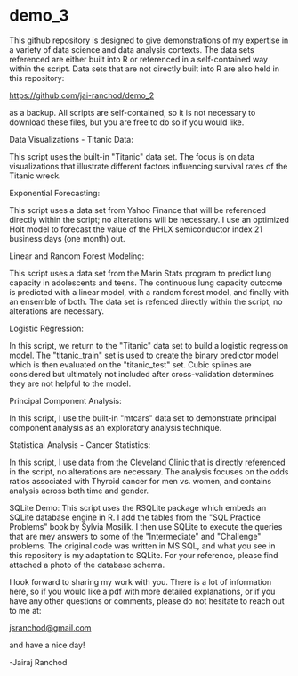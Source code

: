 # demo_3
This github repository is designed to give demonstrations of my expertise in a variety of data science and data analysis contexts.  The data sets referenced are either built into R or referenced in a self-contained way within the script.  Data sets that are not directly built into R are also held in this repository:

https://github.com/jai-ranchod/demo_2

as a backup.  All scripts are self-contained, so it is not necessary to download these files, but you are free to do so if you would like.

Data Visualizations - Titanic Data: 

This script uses the built-in "Titanic" data set.  The focus is on data visualizations that illustrate different factors influencing survival rates of the Titanic wreck.

Exponential Forecasting: 
 
This script uses a data set from Yahoo Finance that will be referenced directly within the script; no alterations will be necessary.  I use an optimized Holt model to forecast the value of the PHLX semiconductor index 21 business days (one month) out.

Linear and Random Forest Modeling: 

This script uses a data set from the Marin Stats program to predict lung capacity in adolescents and teens.  The continuous lung capacity outcome is predicted with a linear model, with a random forest model, and finally with an ensemble of both.  The data set is refenced directly within the script, no alterations are necessary.

Logistic Regression: 

In this script, we return to the "Titanic" data set to build a logistic regression model.  The "titanic_train" set is used to create the binary predictor model which is then evaluated on the "titanic_test" set.  Cubic splines are considered but ultimately not included after cross-validation determines they are not helpful to the model.

Principal Component Analysis:

In this script, I use the built-in "mtcars" data set to demonstrate principal component analysis as an exploratory analysis technique.

Statistical Analysis - Cancer Statistics: 

In this script, I use data from the Cleveland Clinic that is directly referenced in the script, no alterations are necessary.  The analysis focuses on the odds ratios associated with Thyroid cancer for men vs. women, and contains analysis across both time and gender.

SQLite Demo:
This script uses the RSQLite package which embeds an SQLite database engine in R.  I add the tables from the "SQL Practice Problems" book by Sylvia Mosilik.  I then use SQLite to execute the queries that are mey answers to some of the "Intermediate" and "Challenge" problems.  The original code was written in MS SQL, and what you see in this repository is my adaptation to SQLite.  For your reference, please find attached a photo of the database schema.

I look forward to sharing my work with you. There is a lot of information here, so if you would like a pdf with more detailed explanations, or if you have any other questions or comments, please do not hesitate to reach out to me at:

jsranchod@gmail.com

and have a nice day!

-Jairaj Ranchod
